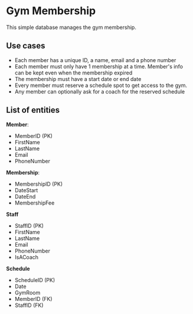 # Gym Membership

 This simple database manages the gym membership.
 
## Use cases
   - Each member has a unique ID, a name, email and a phone number
   - Each member must only have 1 membership at a time. Member's info can be kept even when the membership expired
   - The membership must have a start date or end date
   - Every member must reserve a schedule spot to get access to the gym.
   - Any member can optionally ask for a coach for the reserved schedule
   
## List of entities

  **Member**:
   - MemberID (PK)
   - FirstName
   - LastName
   - Email
   - PhoneNumber
  
  **Membership**:
   - MembershipID (PK)
   - DateStart
   - DateEnd
   - MembershipFee
  
  **Staff**
   - StaffID (PK)
   - FirstName
   - LastName
   - Email
   - PhoneNumber
   - IsACoach
  
  **Schedule**
   - ScheduleID (PK)
   - Date
   - GymRoom
   - MemberID (FK)
   - StaffID (FK)
